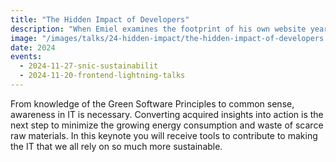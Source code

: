 ```yaml
---
title: "The Hidden Impact of Developers"
description: "When Emiel examines the footprint of his own website years ago, the shock is great. Finding sustainability important is one thing, but unconsciously the code turned out to be far from sustainable. It is the start of a mission to show what impact you can make as a developer."
image: "/images/talks/24-hidden-impact/the-hidden-impact-of-developers.jpg"
date: 2024
events:
  - 2024-11-27-snic-sustainabilit
  - 2024-11-20-frontend-lightning-talks
---
```


From knowledge of the Green Software Principles to common sense, awareness in IT is necessary. Converting acquired insights into action is the next step to minimize the growing energy consumption and waste of scarce raw materials. In this keynote you will receive tools to contribute to making the IT that we all rely on so much more sustainable.
